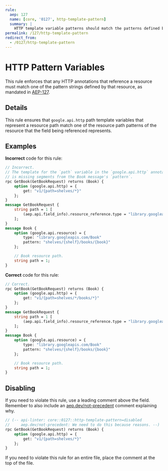 ```yaml
---
rule:
  aep: 127
  name: [core, '0127', http-template-pattern]
  summary: |
    HTTP template variable patterns should match the patterns defined by their resources.
permalink: /127/http-template-pattern
redirect_from:
  - /0127/http-template-pattern
---
```


# HTTP Pattern Variables

This rule enforces that any HTTP annotations that reference a resource must
match one of the pattern strings defined by that resource, as mandated in
[AEP-127][].

## Details

This rule ensures that `google.api.http` path template variables that represent
a resource path match one of the resource path patterns of the resource that the
field being referenced represents.

## Examples

**Incorrect** code for this rule:

```proto
// Incorrect.
// The template for the `path` variable in the `google.api.http` annotation
// is missing segments from the Book message's `pattern`.
rpc GetBook(GetBookRequest) returns (Book) {
    option (google.api.http) = {
        get: "v1/{path=shelves/*}"
    };
}
message GetBookRequest {
    string path = 1 [
        (aep.api.field_info).resource_reference.type = "library.googleapis.com/Book"
    ];
}
message Book {
    option (google.api.resource) = {
        type: "library.googleapis.com/Book"
        pattern: "shelves/{shelf}/books/{book}"
    };

    // Book resource path.
    string path = 1;
}
```

**Correct** code for this rule:

```proto
// Correct.
rpc GetBook(GetBookRequest) returns (Book) {
    option (google.api.http) = {
        get: "v1/{path=shelves/*/books/*}"
    };
}
message GetBookRequest {
    string path = 1 [
        (aep.api.field_info).resource_reference.type = "library.googleapis.com/Book"
    ];
}
message Book {
    option (google.api.resource) = {
        type: "library.googleapis.com/Book"
        pattern: "shelves/{shelf}/books/{book}"
    };

    // Book resource path.
    string path = 1;
}
```

## Disabling

If you need to violate this rule, use a leading comment above the field.
Remember to also include an [aep.dev/not-precedent][] comment explaining why.

```proto
// (-- api-linter: core::0127::http-template-pattern=disabled
//     aep.dev/not-precedent: We need to do this because reasons. --)
rpc GetBook(GetBookRequest) returns (Book) {
    option (google.api.http) = {
        get: "v1/{path=shelves/*}"
    };
}
```

If you need to violate this rule for an entire file, place the comment at the
top of the file.

[aep-127]: https://aep.dev/127
[aep.dev/not-precedent]: https://aep.dev/not-precedent